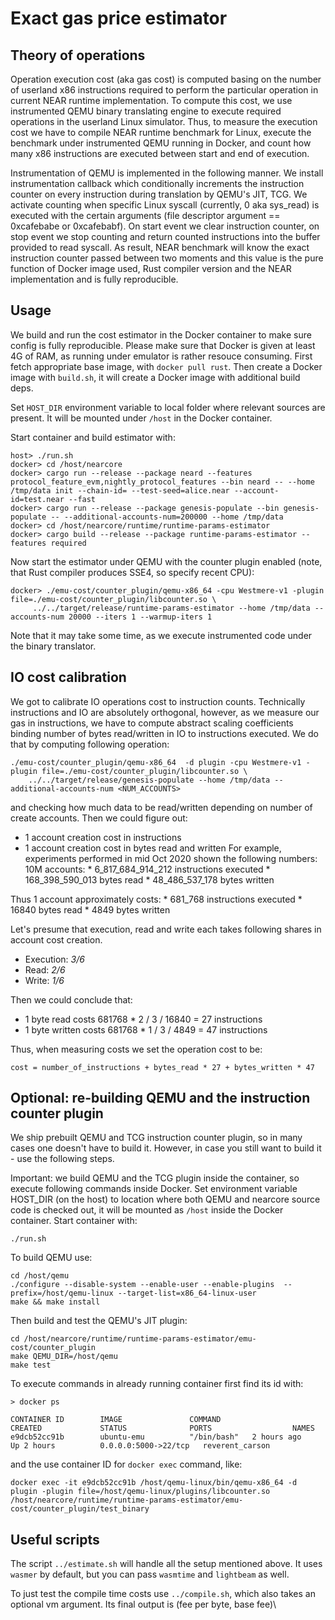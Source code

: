# Exact gas price estimator

## Theory of operations

 Operation execution cost (aka gas cost) is computed basing on the number of userland x86 instructions required to perform the
particular operation in current NEAR runtime implementation. To compute this cost, we use instrumented QEMU binary
translating engine to execute required operations in the userland Linux simulator.
Thus, to measure the execution cost we have to compile NEAR runtime benchmark for Linux, execute the benchmark under
instrumented QEMU running in Docker, and count how many x86 instructions are executed between start and end of execution.

 Instrumentation of QEMU is implemented in the following manner. We install instrumentation callback which conditionally increments
the instruction counter on every instruction during translation by QEMU's JIT, TCG. We activate counting when specific Linux syscall
(currently, 0 aka sys_read) is executed with the certain arguments (file descriptor argument == 0xcafebabe or 0xcafebabf).
On start event we clear instruction counter, on stop event we stop counting and return counted instructions into the buffer provided
to read syscall. As result, NEAR benchmark will know the exact instruction counter passed between two moments and this value
is the pure function of Docker image used, Rust compiler version and the NEAR implementation and is fully reproducible.

## Usage

We build and run the cost estimator in the Docker container to make sure config is fully reproducible.
Please make sure that Docker is given at least 4G of RAM, as running under emulator is rather resouce consuming.
First fetch appropriate base image, with `docker pull rust`.
Then create a Docker image with `build.sh`, it will create a Docker image with additional build deps.

Set `HOST_DIR` environment variable to local folder where relevant sources are present.
It will be mounted under `/host` in the Docker container.

Start container and build estimator with:

    host> ./run.sh
    docker> cd /host/nearcore
    docker> cargo run --release --package neard --features protocol_feature_evm,nightly_protocol_features --bin neard -- --home /tmp/data init --chain-id= --test-seed=alice.near --account-id=test.near --fast
    docker> cargo run --release --package genesis-populate --bin genesis-populate -- --additional-accounts-num=200000 --home /tmp/data
    docker> cd /host/nearcore/runtime/runtime-params-estimator
    docker> cargo build --release --package runtime-params-estimator --features required

Now start the estimator under QEMU with the counter plugin enabled (note, that Rust compiler produces SSE4, so specify recent CPU):

    docker> ./emu-cost/counter_plugin/qemu-x86_64 -cpu Westmere-v1 -plugin file=./emu-cost/counter_plugin/libcounter.so \
         ../../target/release/runtime-params-estimator --home /tmp/data --accounts-num 20000 --iters 1 --warmup-iters 1

Note that it may take some time, as we execute instrumented code under the binary translator.


## IO cost calibration

We got to calibrate IO operations cost to instruction counts. Technically instructions and IO are absolutely orthogonal,
however, as we measure our gas in instructions, we have to compute abstract scaling coefficients binding
number of bytes read/written in IO to instructions executed.
We do that by computing following operation:

    ./emu-cost/counter_plugin/qemu-x86_64  -d plugin -cpu Westmere-v1 -plugin file=./emu-cost/counter_plugin/libcounter.so \
        ../../target/release/genesis-populate --home /tmp/data --additional-accounts-num <NUM_ACCOUNTS>

and checking how much data to be read/written depending on number of create accounts.
Then we could figure out:
   * 1 account creation cost in instructions
   * 1 account creation cost in bytes read and written
For example, experiments performed in mid Oct 2020 shown the following numbers:
10M accounts:
    * 6_817_684_914_212 instructions executed
    * 168_398_590_013 bytes read
    * 48_486_537_178 bytes written

Thus 1 account approximately costs:
    * 681_768 instructions executed
    * 16840 bytes read
    * 4849 bytes written

Let's presume that execution, read and write each takes following shares in account cost creation.
   * Execution: *3/6*
   * Read: *2/6*
   * Write: *1/6*

Then we could conclude that:
   * 1 byte read costs 681768 * 2 / 3 / 16840 = 27 instructions
   * 1 byte written costs 681768 * 1 / 3 / 4849 = 47 instructions

Thus, when measuring costs we set the operation cost to be:

    cost = number_of_instructions + bytes_read * 27 + bytes_written * 47

## Optional: re-building QEMU and the instruction counter plugin

We ship prebuilt QEMU and TCG instruction counter plugin, so in many cases one doesn't have to build it.
However, in case you still want to build it - use the following steps.

Important: we build QEMU and the TCG plugin inside the container, so execute following commands inside Docker.
Set environment variable HOST_DIR (on the host) to location where both QEMU and nearcore source code is checked
out, it will be mounted as `/host` inside the Docker container.
Start container with:

    ./run.sh

To build QEMU use:

    cd /host/qemu
    ./configure --disable-system --enable-user --enable-plugins  --prefix=/host/qemu-linux --target-list=x86_64-linux-user
    make && make install

Then build and test the QEMU's JIT plugin:

    cd /host/nearcore/runtime/runtime-params-estimator/emu-cost/counter_plugin
    make QEMU_DIR=/host/qemu
    make test

To execute commands in already running container first find its id with:

    > docker ps

    CONTAINER ID        IMAGE               COMMAND                  CREATED             STATUS              PORTS                  NAMES
    e9dcb52cc91b        ubuntu-emu          "/bin/bash"   2 hours ago         Up 2 hours          0.0.0.0:5000->22/tcp   reverent_carson

and the use container ID for `docker exec` command, like:

    docker exec -it e9dcb52cc91b /host/qemu-linux/bin/qemu-x86_64 -d plugin -plugin file=/host/qemu-linux/plugins/libcounter.so /host/nearcore/runtime/runtime-params-estimator/emu-cost/counter_plugin/test_binary

## Useful scripts

The script `../estimate.sh` will handle all the setup mentioned above. It uses `wasmer` by default, but you can pass `wasmtime` and `lightbeam` as well.

To just test the compile time costs use `../compile.sh`, which also takes an optional vm argument.  Its final output is (fee per byte, base fee)\
